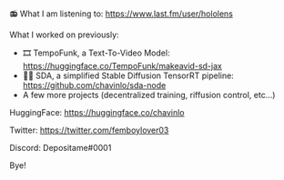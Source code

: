 📻 What I am listening to: https://www.last.fm/user/hololens

What I worked on previously:

- 🎞️ TempoFunk, a Text-To-Video Model: https://huggingface.co/TempoFunk/makeavid-sd-jax
- 🏃💨 SDA, a simplified Stable Diffusion TensorRT pipeline: https://github.com/chavinlo/sda-node
- A few more projects (decentralized training, riffusion control, etc...)

HuggingFace: https://huggingface.co/chavinlo

Twitter: https://twitter.com/femboylover03

Discord: Depositame#0001

Bye!
